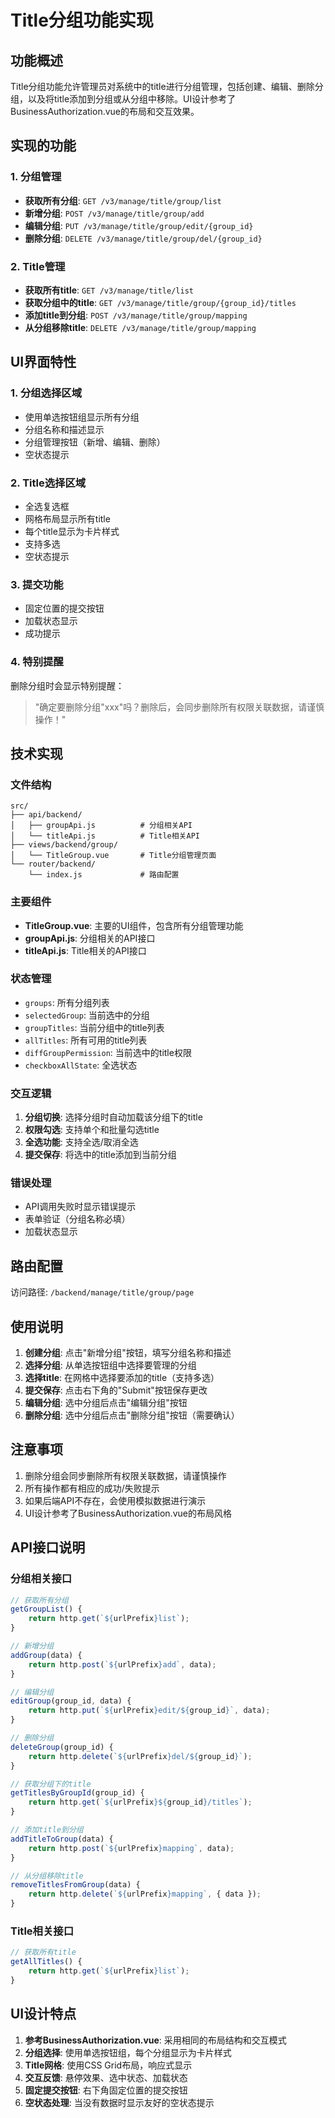 # Title分组功能实现

## 功能概述

Title分组功能允许管理员对系统中的title进行分组管理，包括创建、编辑、删除分组，以及将title添加到分组或从分组中移除。UI设计参考了BusinessAuthorization.vue的布局和交互效果。

## 实现的功能

### 1. 分组管理
- **获取所有分组**: `GET /v3/manage/title/group/list`
- **新增分组**: `POST /v3/manage/title/group/add`
- **编辑分组**: `PUT /v3/manage/title/group/edit/{group_id}`
- **删除分组**: `DELETE /v3/manage/title/group/del/{group_id}`

### 2. Title管理
- **获取所有title**: `GET /v3/manage/title/list`
- **获取分组中的title**: `GET /v3/manage/title/group/{group_id}/titles`
- **添加title到分组**: `POST /v3/manage/title/group/mapping`
- **从分组移除title**: `DELETE /v3/manage/title/group/mapping`

## UI界面特性

### 1. 分组选择区域
- 使用单选按钮组显示所有分组
- 分组名称和描述显示
- 分组管理按钮（新增、编辑、删除）
- 空状态提示

### 2. Title选择区域
- 全选复选框
- 网格布局显示所有title
- 每个title显示为卡片样式
- 支持多选
- 空状态提示

### 3. 提交功能
- 固定位置的提交按钮
- 加载状态显示
- 成功提示

### 4. 特别提醒
删除分组时会显示特别提醒：
> "确定要删除分组"xxx"吗？删除后，会同步删除所有权限关联数据，请谨慎操作！"

## 技术实现

### 文件结构
```
src/
├── api/backend/
│   ├── groupApi.js          # 分组相关API
│   └── titleApi.js          # Title相关API
├── views/backend/group/
│   └── TitleGroup.vue       # Title分组管理页面
└── router/backend/
    └── index.js             # 路由配置
```

### 主要组件
- **TitleGroup.vue**: 主要的UI组件，包含所有分组管理功能
- **groupApi.js**: 分组相关的API接口
- **titleApi.js**: Title相关的API接口

### 状态管理
- `groups`: 所有分组列表
- `selectedGroup`: 当前选中的分组
- `groupTitles`: 当前分组中的title列表
- `allTitles`: 所有可用的title列表
- `diffGroupPermission`: 当前选中的title权限
- `checkboxAllState`: 全选状态

### 交互逻辑
1. **分组切换**: 选择分组时自动加载该分组下的title
2. **权限勾选**: 支持单个和批量勾选title
3. **全选功能**: 支持全选/取消全选
4. **提交保存**: 将选中的title添加到当前分组

### 错误处理
- API调用失败时显示错误提示
- 表单验证（分组名称必填）
- 加载状态显示

## 路由配置

访问路径: `/backend/manage/title/group/page`

## 使用说明

1. **创建分组**: 点击"新增分组"按钮，填写分组名称和描述
2. **选择分组**: 从单选按钮组中选择要管理的分组
3. **选择title**: 在网格中选择要添加的title（支持多选）
4. **提交保存**: 点击右下角的"Submit"按钮保存更改
5. **编辑分组**: 选中分组后点击"编辑分组"按钮
6. **删除分组**: 选中分组后点击"删除分组"按钮（需要确认）

## 注意事项

1. 删除分组会同步删除所有权限关联数据，请谨慎操作
2. 所有操作都有相应的成功/失败提示
3. 如果后端API不存在，会使用模拟数据进行演示
4. UI设计参考了BusinessAuthorization.vue的布局风格

## API接口说明

### 分组相关接口
```javascript
// 获取所有分组
getGroupList() {
    return http.get(`${urlPrefix}list`);
}

// 新增分组
addGroup(data) {
    return http.post(`${urlPrefix}add`, data);
}

// 编辑分组
editGroup(group_id, data) {
    return http.put(`${urlPrefix}edit/${group_id}`, data);
}

// 删除分组
deleteGroup(group_id) {
    return http.delete(`${urlPrefix}del/${group_id}`);
}

// 获取分组下的title
getTitlesByGroupId(group_id) {
    return http.get(`${urlPrefix}${group_id}/titles`);
}

// 添加title到分组
addTitleToGroup(data) {
    return http.post(`${urlPrefix}mapping`, data);
}

// 从分组移除title
removeTitlesFromGroup(data) {
    return http.delete(`${urlPrefix}mapping`, { data });
}
```

### Title相关接口
```javascript
// 获取所有title
getAllTitles() {
    return http.get(`${urlPrefix}list`);
}
```

## UI设计特点

1. **参考BusinessAuthorization.vue**: 采用相同的布局结构和交互模式
2. **分组选择**: 使用单选按钮组，每个分组显示为卡片样式
3. **Title网格**: 使用CSS Grid布局，响应式显示
4. **交互反馈**: 悬停效果、选中状态、加载状态
5. **固定提交按钮**: 右下角固定位置的提交按钮
6. **空状态处理**: 当没有数据时显示友好的空状态提示 